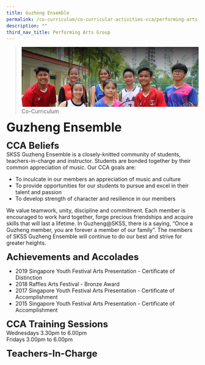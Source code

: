 ```yaml
---
title: Guzheng Ensemble
permalink: /co-curriculum/co-curricular-activities-cca/performing-arts-group/guzheng-ensemble
description: ""
third_nav_title: Performing Arts Group
---
```

>![](/images/About%20us.jpg)
>Co-Curriculum

**<font size=6>Guzheng Ensemble</font>**

**<font size=5>CCA Beliefs</font>**<br>
SKSS Guzheng Ensemble is a closely-knitted community of students, teachers-in-charge and instructor. Students are bonded together by their common appreciation of music. Our CCA goals are:

  

*   To inculcate in our members an appreciation of music and culture
*   To provide opportunities for our students to pursue and excel in their talent and passion
*   To develop strength of character and resilience in our members

  

We value teamwork, unity, discipline and commitment. Each member is encouraged to work hard together, forge precious friendships and acquire skills that will last a lifetime. In Guzheng@SKSS, there is a saying, “Once a Guzheng member, you are forever a member of our family”. The members of SKSS Guzheng Ensemble will continue to do our best and strive for greater heights.

  
**<font size=5>Achievements and Accolades</font>**<br>
*   2019 Singapore Youth Festival Arts Presentation - Certificate of Distinction <br>
*   2018 Raffles Arts Festival - Bronze Award<br>
*   2017 Singapore Youth Festival Arts Presentation - Certificate of Accomplishment<br>
*   2015 Singapore Youth Festival Arts Presentation - Certificate of Accomplishment

  
**<font size=5>CCA Training Sessions</font>**<br>
Wednesdays 3.30pm to 6.00pm <br>
Fridays 3.00pm to 6.00pm

**<font size=5>Teachers-In-Charge</font>**<br>
